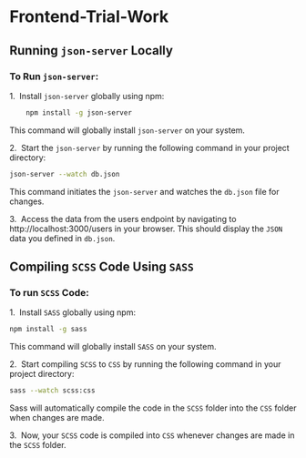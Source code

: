 # Frontend-Trial-Work

## Running `json-server` Locally
### To Run `json-server`:

1.&nbsp; Install `json-server` globally using npm:
```bash
    npm install -g json-server
```
This command will globally install `json-server` on your system.

2.&nbsp; Start the `json-server` by running the following command in your project directory:
```bash
json-server --watch db.json
```
This command initiates the `json-server` and watches the `db.json` file for changes.

3.&nbsp; Access the data from the users endpoint by navigating to http://localhost:3000/users in your browser. This should display the `JSON` data you defined in `db.json`.

## Compiling `SCSS` Code Using `SASS`
### To run `SCSS` Code:
1.&nbsp; Install `SASS` globally using npm:
```bash
npm install -g sass
```
This command will globally install `SASS` on your system.

2.&nbsp; Start compiling `SCSS` to `CSS` by running the following command in your project directory:
```bash
sass --watch scss:css
```
Sass will automatically compile the code in the `SCSS` folder into the `CSS` folder when changes are made.

3.&nbsp; Now, your `SCSS` code is compiled into `CSS` whenever changes are made in the `SCSS` folder.

